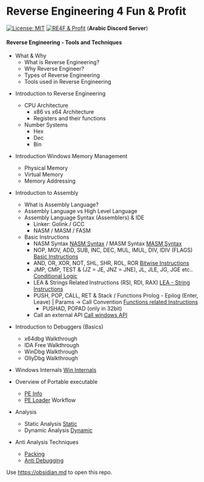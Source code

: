 # Reverse Engineering 4 Fun & Profit
[![License: MIT](https://img.shields.io/badge/License-MIT-blue.svg)](https://opensource.org/licenses/MIT)
[![RE4F & Profit](https://img.shields.io/badge/discord-blue.svg?logo=discord&logoColor=f5f5f5)](https://discord.gg/2GZBkXnrjQ) (**Arabic Discord Server**)
#### Reverse Engineering - Tools and Techniques

- What & Why
	- What is Reverse Engineering?
    - Why Reverse Engineer?
    - Types of Reverse Engineering
    - Tools used in Reverse Engineering

* Introduction to Reverse Engineering
	* CPU Architecture
		* x86 vs x64 Architecture
		* Registers and their functions
	* Number Systems
		* Hex
		* Dec
		* Bin

* Introduction Windows Memory Management
	* Physical Memory
	* Virtual Memory
	* Memory Addressing

* Introduction to Assembly
	* What is Assembly Language?
	* Assembly Language vs High Level Language
	* Assembly Language Syntax (Assemblers) & IDE
		* Linker: Golink / GCC 
		* NASM / MASM / FASM
	* Basic Instructions 
		* NASM Syntax [NASM Syntax](Into2Asm/NASM%20Syntax.md) / MASM Syntax [MASM Syntax](Into2Asm/MASM%20Syntax.md)
		* NOP, MOV, ADD, SUB, INC, DEC, MUL, IMUL, DIV, IDIV (FLAGS) [Basic Instructions](Into2Asm/Basic%20Instructions.md)
		* AND, OR, XOR, NOT, SHL, SHR, ROL, ROR [Bitwise Instructions](Into2Asm/Bitwise%20Instructions.md)
		* JMP, CMP, TEST & (JZ = JE, JNZ = JNE), JL, JLE, JG, JGE etc.. [Conditional Logic](Into2Asm/Conditional%20Logic.md)
		* LEA & Strings Related Instructions (RSI, RDI, RAX) [LEA - String Instructions](Into2Asm/LEA%20-%20String%20Instructions.md)
		* PUSH, POP, CALL, RET & Stack / Functions Prolog - Epilog (Enter, Leave) | Params  -> Call Convention [Functions related Instructions](Into2Asm/Functions%20related%20Instructions.md)
			* PUSHAD, POPAD (only in 32bit)
		* Call an external API [Call windows API](Into2Asm/Call%20windows%20API.md)

* Introduction to Debuggers (Basics)
	* x64dbg Walkthrough
	* IDA Free Walkthrough
	* WinDbg Walkthrough
	* OllyDbg Walkthrough

* Windows Internals [Win Internals](Windows%20Internals/Win%20Internals.md)

* Overview of Portable executable 
	* [PE Info](PE%20Files/PE%20Info.md)
	* [PE Loader](PE%20Files/PE%20Loader.md) Workflow

- Analysis 
	- Static Analysis [Static](Analysis/Static.md)
	- Dynamic Analysis [Dynamic](Analysis/Dynamic.md)

- Anti Analysis Techniques
	- [Packing](Anti%20Analysis/Packing.md)
	- [Anti Debugging](Anti%20Analysis/Anti%20Debugging.md)


Use https://obsidian.md to open this repo.